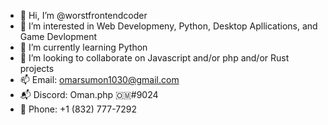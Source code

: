 - 👋 Hi, I’m @worstfrontendcoder
- 👀 I’m interested in Web Developmeny, Python, Desktop Apllications, and Game Devlopment
- 🌱 I’m currently learning Python
- 💞️ I’m looking to collaborate on Javascript and/or php and/or Rust projects
- 📫 Email: omarsumon1030@gmail.com
- 📬 Discord: Oman.php 🇴🇲#9024
- 📲 Phone: +1 (832) 777-7292

<!---
worstfrontendcoder/worstfrontendcoder is a ✨ special ✨ repository because its `README.md` (this file) appears on your GitHub profile.
You can click the Preview link to take a look at your changes.
--->
